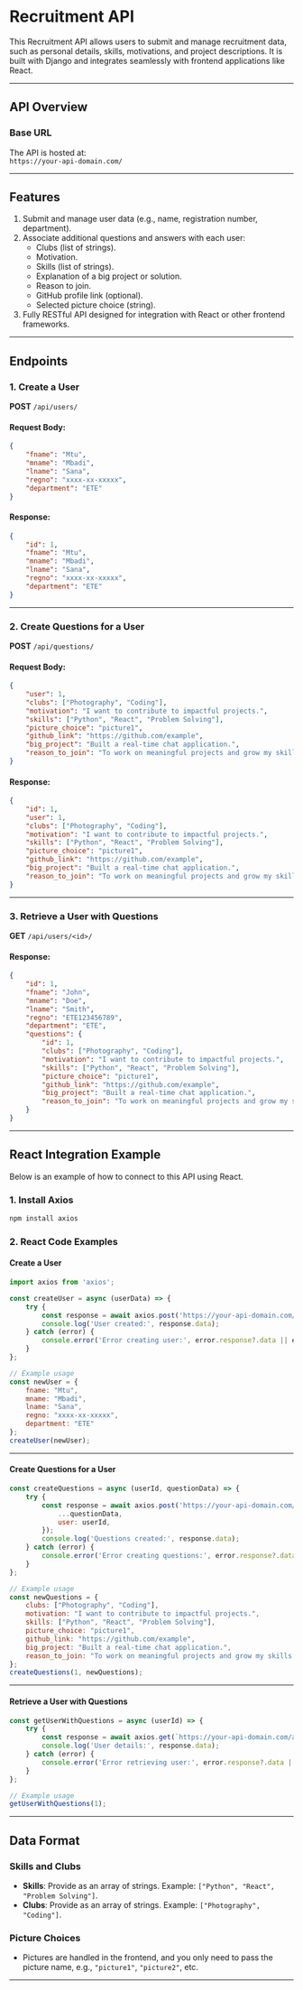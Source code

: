 # **Recruitment API**

This Recruitment API allows users to submit and manage recruitment data, such as personal details, skills, motivations, and project descriptions. It is built with Django and integrates seamlessly with frontend applications like React.

---

## **API Overview**

### **Base URL**
The API is hosted at:  
`https://your-api-domain.com/`

---

## **Features**

1. Submit and manage user data (e.g., name, registration number, department).
2. Associate additional questions and answers with each user:
   - Clubs (list of strings).
   - Motivation.
   - Skills (list of strings).
   - Explanation of a big project or solution.
   - Reason to join.
   - GitHub profile link (optional).
   - Selected picture choice (string).
3. Fully RESTful API designed for integration with React or other frontend frameworks.

---

## **Endpoints**

### **1. Create a User**
**POST** `/api/users/`

#### Request Body:
```json
{
    "fname": "Mtu",
    "mname": "Mbadi",
    "lname": "Sana",
    "regno": "xxxx-xx-xxxxx",
    "department": "ETE"
}
```

#### Response:
```json
{
    "id": 1,
    "fname": "Mtu",
    "mname": "Mbadi",
    "lname": "Sana",
    "regno": "xxxx-xx-xxxxx",
    "department": "ETE"
}
```

---

### **2. Create Questions for a User**
**POST** `/api/questions/`

#### Request Body:
```json
{
    "user": 1,
    "clubs": ["Photography", "Coding"],
    "motivation": "I want to contribute to impactful projects.",
    "skills": ["Python", "React", "Problem Solving"],
    "picture_choice": "picture1",
    "github_link": "https://github.com/example",
    "big_project": "Built a real-time chat application.",
    "reason_to_join": "To work on meaningful projects and grow my skills."
}
```

#### Response:
```json
{
    "id": 1,
    "user": 1,
    "clubs": ["Photography", "Coding"],
    "motivation": "I want to contribute to impactful projects.",
    "skills": ["Python", "React", "Problem Solving"],
    "picture_choice": "picture1",
    "github_link": "https://github.com/example",
    "big_project": "Built a real-time chat application.",
    "reason_to_join": "To work on meaningful projects and grow my skills."
}
```

---

### **3. Retrieve a User with Questions**
**GET** `/api/users/<id>/`

#### Response:
```json
{
    "id": 1,
    "fname": "John",
    "mname": "Doe",
    "lname": "Smith",
    "regno": "ETE123456789",
    "department": "ETE",
    "questions": {
        "id": 1,
        "clubs": ["Photography", "Coding"],
        "motivation": "I want to contribute to impactful projects.",
        "skills": ["Python", "React", "Problem Solving"],
        "picture_choice": "picture1",
        "github_link": "https://github.com/example",
        "big_project": "Built a real-time chat application.",
        "reason_to_join": "To work on meaningful projects and grow my skills."
    }
}
```

---

## **React Integration Example**

Below is an example of how to connect to this API using React.

### **1. Install Axios**
```bash
npm install axios
```

### **2. React Code Examples**

#### **Create a User**
```jsx
import axios from 'axios';

const createUser = async (userData) => {
    try {
        const response = await axios.post('https://your-api-domain.com/api/users/', userData);
        console.log('User created:', response.data);
    } catch (error) {
        console.error('Error creating user:', error.response?.data || error.message);
    }
};

// Example usage
const newUser = {
    fname: "Mtu",
    mname: "Mbadi",
    lname: "Sana",
    regno: "xxxx-xx-xxxxx",
    department: "ETE"
};
createUser(newUser);
```

---

#### **Create Questions for a User**
```jsx
const createQuestions = async (userId, questionData) => {
    try {
        const response = await axios.post('https://your-api-domain.com/api/questions/', {
            ...questionData,
            user: userId,
        });
        console.log('Questions created:', response.data);
    } catch (error) {
        console.error('Error creating questions:', error.response?.data || error.message);
    }
};

// Example usage
const newQuestions = {
    clubs: ["Photography", "Coding"],
    motivation: "I want to contribute to impactful projects.",
    skills: ["Python", "React", "Problem Solving"],
    picture_choice: "picture1",
    github_link: "https://github.com/example",
    big_project: "Built a real-time chat application.",
    reason_to_join: "To work on meaningful projects and grow my skills."
};
createQuestions(1, newQuestions);
```

---

#### **Retrieve a User with Questions**
```jsx
const getUserWithQuestions = async (userId) => {
    try {
        const response = await axios.get(`https://your-api-domain.com/api/users/${userId}/`);
        console.log('User details:', response.data);
    } catch (error) {
        console.error('Error retrieving user:', error.response?.data || error.message);
    }
};

// Example usage
getUserWithQuestions(1);
```

---

## **Data Format**
### **Skills and Clubs**
- **Skills**: Provide as an array of strings. Example: `["Python", "React", "Problem Solving"]`.
- **Clubs**: Provide as an array of strings. Example: `["Photography", "Coding"]`.

### **Picture Choices**
- Pictures are handled in the frontend, and you only need to pass the picture name, e.g., `"picture1"`, `"picture2"`, etc.

---